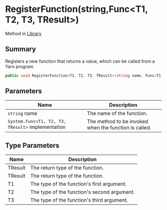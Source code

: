 # RegisterFunction(string,Func\<T1, T2, T3, TResult>)

Method in [Library](./)

## Summary

Registers a new function that returns a value, which can be called from a Yarn program.

```csharp
public void RegisterFunction<T1, T2, T3, TResult>(string name, Func<T1, T2, T3, TResult> implementation)
```

## Parameters

| Name                                              | Description                                           |
| ------------------------------------------------- | ----------------------------------------------------- |
| `string` name                                     | The name of the function.                             |
| `System.Func<T1, T2, T3, TResult>` implementation | The method to be invoked when the function is called. |

## Type Parameters

| Name    | Description                                 |
| ------- | ------------------------------------------- |
| TResult | The return type of the function.            |
| TResult | The return type of the function.            |
| T1      | The type of the function's first argument.  |
| T2      | The type of the function's second argument. |
| T3      | The type of the function's third argument.  |
